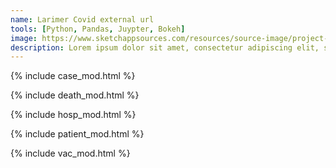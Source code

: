 ```yaml
---
name: Larimer Covid external url
tools: [Python, Pandas, Juypter, Bokeh]
image: https://www.sketchappsources.com/resources/source-image/project-neon-groove-music-ui.png
description: Lorem ipsum dolor sit amet, consectetur adipiscing elit, sed do eiusmod tempor incididunt ut labore et dolore magna aliqua.
---
```






{% include case_mod.html %}

{% include death_mod.html %}

{% include hosp_mod.html %}

{% include patient_mod.html %}

{% include vac_mod.html %}